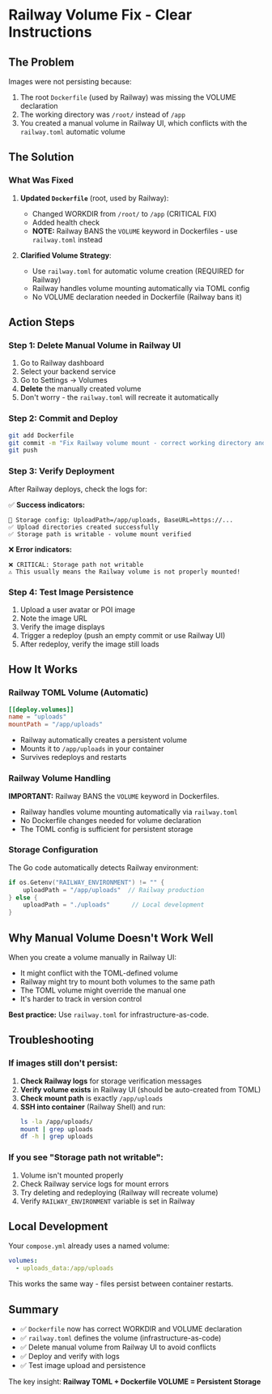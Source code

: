 # Railway Volume Fix - Clear Instructions

## The Problem

Images were not persisting because:
1. The root `Dockerfile` (used by Railway) was missing the VOLUME declaration
2. The working directory was `/root/` instead of `/app`
3. You created a manual volume in Railway UI, which conflicts with the `railway.toml` automatic volume

## The Solution

### What Was Fixed

1. **Updated `Dockerfile`** (root, used by Railway):
   - Changed WORKDIR from `/root/` to `/app` (CRITICAL FIX)
   - Added health check
   - **NOTE:** Railway BANS the `VOLUME` keyword in Dockerfiles - use `railway.toml` instead

2. **Clarified Volume Strategy**:
   - Use `railway.toml` for automatic volume creation (REQUIRED for Railway)
   - Railway handles volume mounting automatically via TOML config
   - No VOLUME declaration needed in Dockerfile (Railway bans it)

## Action Steps

### Step 1: Delete Manual Volume in Railway UI
1. Go to Railway dashboard
2. Select your backend service
3. Go to Settings → Volumes
4. **Delete** the manually created volume
5. Don't worry - the `railway.toml` will recreate it automatically

### Step 2: Commit and Deploy
```bash
git add Dockerfile
git commit -m "Fix Railway volume mount - correct working directory and VOLUME declaration"
git push
```

### Step 3: Verify Deployment
After Railway deploys, check the logs for:

✅ **Success indicators:**
```
📁 Storage config: UploadPath=/app/uploads, BaseURL=https://...
✅ Upload directories created successfully
✅ Storage path is writable - volume mount verified
```

❌ **Error indicators:**
```
❌ CRITICAL: Storage path not writable
⚠️ This usually means the Railway volume is not properly mounted!
```

### Step 4: Test Image Persistence
1. Upload a user avatar or POI image
2. Note the image URL
3. Verify the image displays
4. Trigger a redeploy (push an empty commit or use Railway UI)
5. After redeploy, verify the image still loads

## How It Works

### Railway TOML Volume (Automatic)
```toml
[[deploy.volumes]]
name = "uploads"
mountPath = "/app/uploads"
```
- Railway automatically creates a persistent volume
- Mounts it to `/app/uploads` in your container
- Survives redeploys and restarts

### Railway Volume Handling
**IMPORTANT:** Railway BANS the `VOLUME` keyword in Dockerfiles.
- Railway handles volume mounting automatically via `railway.toml`
- No Dockerfile changes needed for volume declaration
- The TOML config is sufficient for persistent storage

### Storage Configuration
The Go code automatically detects Railway environment:
```go
if os.Getenv("RAILWAY_ENVIRONMENT") != "" {
    uploadPath = "/app/uploads"  // Railway production
} else {
    uploadPath = "./uploads"      // Local development
}
```

## Why Manual Volume Doesn't Work Well

When you create a volume manually in Railway UI:
- It might conflict with the TOML-defined volume
- Railway might try to mount both volumes to the same path
- The TOML volume might override the manual one
- It's harder to track in version control

**Best practice:** Use `railway.toml` for infrastructure-as-code.

## Troubleshooting

### If images still don't persist:

1. **Check Railway logs** for storage verification messages
2. **Verify volume exists** in Railway UI (should be auto-created from TOML)
3. **Check mount path** is exactly `/app/uploads`
4. **SSH into container** (Railway Shell) and run:
   ```bash
   ls -la /app/uploads/
   mount | grep uploads
   df -h | grep uploads
   ```

### If you see "Storage path not writable":

1. Volume isn't mounted properly
2. Check Railway service logs for mount errors
3. Try deleting and redeploying (Railway will recreate volume)
4. Verify `RAILWAY_ENVIRONMENT` variable is set in Railway

## Local Development

Your `compose.yml` already uses a named volume:
```yaml
volumes:
  - uploads_data:/app/uploads
```

This works the same way - files persist between container restarts.

## Summary

- ✅ `Dockerfile` now has correct WORKDIR and VOLUME declaration
- ✅ `railway.toml` defines the volume (infrastructure-as-code)
- ✅ Delete manual volume from Railway UI to avoid conflicts
- ✅ Deploy and verify with logs
- ✅ Test image upload and persistence

The key insight: **Railway TOML + Dockerfile VOLUME = Persistent Storage**

